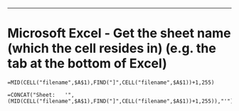 
***
# Microsoft Excel - Get the sheet name (which the cell resides in) (e.g. the tab at the bottom of Excel)

```excel
=MID(CELL("filename",$A$1),FIND("]",CELL("filename",$A$1))+1,255)
```

```excel
=CONCAT("Sheet:   '",(MID(CELL("filename",$A$1),FIND("]",CELL("filename",$A$1))+1,255)),"'")
```
